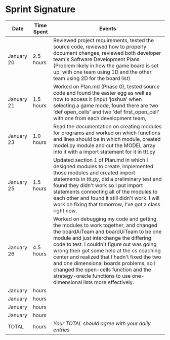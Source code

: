 # Sprint Signature



| Date        | Time Spent | Events
|-------------|------------|--------------------
| January  20 |  2.5 hours | Reviewed project requirements, tested the source code, reviewed how to properly document changes, reviewed both developer team's Software Development Plans (Problem likely in how the game board is set up, with one team using 1D and the other team using 2D for the board list)
| January  21 |  1.5 hours | Worked on Plan.md (Phase 0), tested source code and found the easter egg as well as how to access it (input 'joshua' when selecting a game mode, found there are two 'def open_cells' and two 'def first_open_cell' with one from each development team, 
| January  23 |  1.0 hours | Read the documentation on creating modules for programs and worked on which functions and lines should be in which module, created model.py module and cut the MODEL array into it with a import statement for it in ttt.py
| January  25 |  1.5 hours | Updated section 1 of Plan.md in which I designed modules to create, implemented those modules and created import statements in ttt.py, did a preliminary test and found they didn't work so I put import statements connecting all of the modules to each other and found it still didn't work. I will work on fixing that tomorrow, I've got a class right now.
| January  26 |  4.5 hours | Worked on debugging my code and getting the modules to work together, and changed the boardAiTeam and boardUiTeam to be one module and just interchange the differing code to test. I couldn't figure out was going wrong then got some help at the cs coaching center and realized that I hadn't fixed the two and one dimensional boards problems, so I changed the open-cells function and the strategy-oracle functions to use one-dimensional lists more effectively.
| January     |      hours | 
| January     |      hours | 
| January     |      hours | 
| January     |      hours | 
| TOTAL       |      hours | *Your TOTAL should agree with your daily entries*
